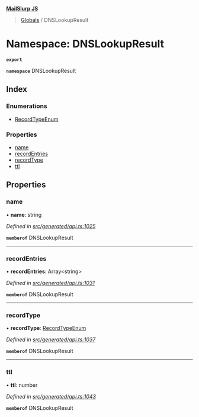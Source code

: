 **[MailSlurp JS](../README.md)**

> [Globals](../README.md) / DNSLookupResult

# Namespace: DNSLookupResult

**`export`** 

**`namespace`** DNSLookupResult

## Index

### Enumerations

* [RecordTypeEnum](../enums/dnslookupresult.recordtypeenum.md)

### Properties

* [name](dnslookupresult.md#name)
* [recordEntries](dnslookupresult.md#recordentries)
* [recordType](dnslookupresult.md#recordtype)
* [ttl](dnslookupresult.md#ttl)

## Properties

### name

•  **name**: string

*Defined in [src/generated/api.ts:1025](https://github.com/mailslurp/mailslurp-client/blob/a36d929/src/generated/api.ts#L1025)*

**`memberof`** DNSLookupResult

___

### recordEntries

•  **recordEntries**: Array\<string>

*Defined in [src/generated/api.ts:1031](https://github.com/mailslurp/mailslurp-client/blob/a36d929/src/generated/api.ts#L1031)*

**`memberof`** DNSLookupResult

___

### recordType

•  **recordType**: [RecordTypeEnum](../enums/dnslookupresult.recordtypeenum.md)

*Defined in [src/generated/api.ts:1037](https://github.com/mailslurp/mailslurp-client/blob/a36d929/src/generated/api.ts#L1037)*

**`memberof`** DNSLookupResult

___

### ttl

•  **ttl**: number

*Defined in [src/generated/api.ts:1043](https://github.com/mailslurp/mailslurp-client/blob/a36d929/src/generated/api.ts#L1043)*

**`memberof`** DNSLookupResult
